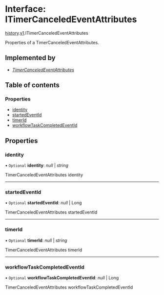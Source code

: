 # Interface: ITimerCanceledEventAttributes

[history](../modules/proto.temporal.api.history.md).[v1](../modules/proto.temporal.api.history.v1.md).ITimerCanceledEventAttributes

Properties of a TimerCanceledEventAttributes.

## Implemented by

* [*TimerCanceledEventAttributes*](../classes/proto.temporal.api.history.v1.timercanceledeventattributes.md)

## Table of contents

### Properties

- [identity](proto.temporal.api.history.v1.itimercanceledeventattributes.md#identity)
- [startedEventId](proto.temporal.api.history.v1.itimercanceledeventattributes.md#startedeventid)
- [timerId](proto.temporal.api.history.v1.itimercanceledeventattributes.md#timerid)
- [workflowTaskCompletedEventId](proto.temporal.api.history.v1.itimercanceledeventattributes.md#workflowtaskcompletedeventid)

## Properties

### identity

• `Optional` **identity**: *null* \| *string*

TimerCanceledEventAttributes identity

___

### startedEventId

• `Optional` **startedEventId**: *null* \| Long

TimerCanceledEventAttributes startedEventId

___

### timerId

• `Optional` **timerId**: *null* \| *string*

TimerCanceledEventAttributes timerId

___

### workflowTaskCompletedEventId

• `Optional` **workflowTaskCompletedEventId**: *null* \| Long

TimerCanceledEventAttributes workflowTaskCompletedEventId
